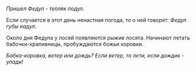 _Пришел Федул - тепляк подул_.

Если случается в этот день ненастная погода, то о ней говорят: _Федул губы надул_.

Около дня Федула у лосей появляются рыжие лосята. Начинают летать бабочки-крапивницы, пробуждаются божьи коровки.

_Бабка-коровка, ветер или дождь? Если ветер, то лети, если дождик - упади!_